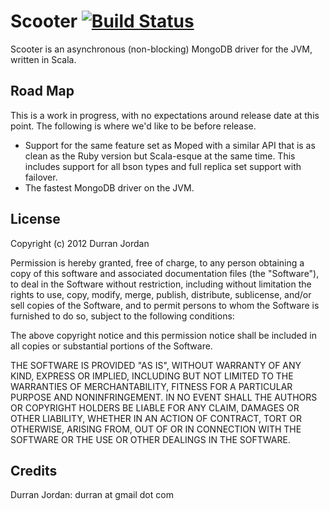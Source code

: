 Scooter [![Build Status](https://secure.travis-ci.org/mongoid/scooter.png?branch=master&.png)](http://travis-ci.org/mongoid/scooter)
=======

Scooter is an asynchronous (non-blocking) MongoDB driver for the JVM,
written in Scala.

Road Map
--------

This is a work in progress, with no expectations around release date
at this point. The following is where we'd like to be before release.

- Support for the same feature set as Moped with a similar API that
  is as clean as the Ruby version but Scala-esque at the same time. This
  includes support for all bson types and full replica set support with
  failover.
- The fastest MongoDB driver on the JVM.

License
-------

Copyright (c) 2012 Durran Jordan

Permission is hereby granted, free of charge, to any person obtaining
a copy of this software and associated documentation files (the
"Software"), to deal in the Software without restriction, including
without limitation the rights to use, copy, modify, merge, publish,
distribute, sublicense, and/or sell copies of the Software, and to
permit persons to whom the Software is furnished to do so, subject to
the following conditions:

The above copyright notice and this permission notice shall be
included in all copies or substantial portions of the Software.

THE SOFTWARE IS PROVIDED "AS IS", WITHOUT WARRANTY OF ANY KIND,
EXPRESS OR IMPLIED, INCLUDING BUT NOT LIMITED TO THE WARRANTIES OF
MERCHANTABILITY, FITNESS FOR A PARTICULAR PURPOSE AND
NONINFRINGEMENT. IN NO EVENT SHALL THE AUTHORS OR COPYRIGHT HOLDERS BE
LIABLE FOR ANY CLAIM, DAMAGES OR OTHER LIABILITY, WHETHER IN AN ACTION
OF CONTRACT, TORT OR OTHERWISE, ARISING FROM, OUT OF OR IN CONNECTION
WITH THE SOFTWARE OR THE USE OR OTHER DEALINGS IN THE SOFTWARE.

Credits
-------

Durran Jordan: durran at gmail dot com

